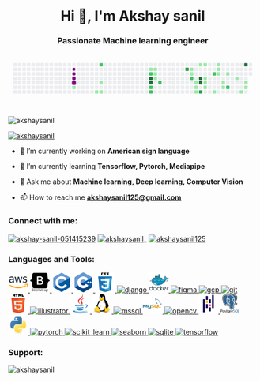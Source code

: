 <h1 align="center">Hi 👋, I'm Akshay sanil</h1>
<h3 align="center">Passionate Machine learning engineer</h3>

<svg viewBox="-16 -32 880 192" width="880" height="192" xmlns="http://www.w3.org/2000/svg"><desc>Generated with https://github.com/Platane/snk</desc><style>@keyframes c0{6.95%{fill:var(--c1)}6.97%,to{fill:var(--ce)}}@keyframes c1{9.15%{fill:var(--c1)}9.17%,to{fill:var(--ce)}}@keyframes c2{54.94%{fill:var(--c2)}54.96%,to{fill:var(--ce)}}@keyframes c3{10.25%{fill:var(--c1)}10.27%,to{fill:var(--ce)}}@keyframes c4{9.51%{fill:var(--c1)}9.53%,to{fill:var(--ce)}}@keyframes c5{15.37%{fill:var(--c1)}15.39%,to{fill:var(--ce)}}@keyframes c6{50.17%{fill:var(--c2)}50.19%,to{fill:var(--ce)}}@keyframes c7{71.05%{fill:var(--c4)}71.07%,to{fill:var(--ce)}}@keyframes c8{71.42%{fill:var(--c4)}71.44%,to{fill:var(--ce)}}@keyframes c9{47.61%{fill:var(--c2)}47.63%,to{fill:var(--ce)}}@keyframes ca{47.98%{fill:var(--c2)}48%,to{fill:var(--ce)}}@keyframes cb{15.74%{fill:var(--c1)}15.76%,to{fill:var(--ce)}}@keyframes cc{16.11%{fill:var(--c1)}16.13%,to{fill:var(--ce)}}@keyframes cd{16.47%{fill:var(--c1)}16.49%,to{fill:var(--ce)}}@keyframes ce{46.51%{fill:var(--c2)}46.53%,to{fill:var(--ce)}}@keyframes cf{62.26%{fill:var(--c3)}62.28%,to{fill:var(--ce)}}@keyframes cg{20.14%{fill:var(--c1)}20.16%,to{fill:var(--ce)}}@keyframes ch{19.77%{fill:var(--c1)}19.79%,to{fill:var(--ce)}}@keyframes ci{43.58%{fill:var(--c2)}43.6%,to{fill:var(--ce)}}@keyframes cj{34.06%{fill:var(--c1)}34.08%,to{fill:var(--ce)}}@keyframes ck{33.69%{fill:var(--c1)}33.71%,to{fill:var(--ce)}}@keyframes cl{35.52%{fill:var(--c1)}35.54%,to{fill:var(--ce)}}@keyframes cm{21.24%{fill:var(--c1)}21.26%,to{fill:var(--ce)}}@keyframes cn{67.02%{fill:var(--c4)}67.04%,to{fill:var(--ce)}}@keyframes co{66.66%{fill:var(--c4)}66.68%,to{fill:var(--ce)}}@keyframes cp{65.19%{fill:var(--c3)}65.21%,to{fill:var(--ce)}}@keyframes cq{21.6%{fill:var(--c1)}21.62%,to{fill:var(--ce)}}@keyframes cr{31.49%{fill:var(--c1)}31.51%,to{fill:var(--ce)}}@keyframes cs{31.13%{fill:var(--c1)}31.15%,to{fill:var(--ce)}}@keyframes ct{32.96%{fill:var(--c1)}32.98%,to{fill:var(--ce)}}@keyframes cu{41.38%{fill:var(--c2)}41.4%,to{fill:var(--ce)}}@keyframes cv{37.72%{fill:var(--c1)}37.74%,to{fill:var(--ce)}}@keyframes cw{22.7%{fill:var(--c1)}22.72%,to{fill:var(--ce)}}@keyframes cx{23.07%{fill:var(--c1)}23.09%,to{fill:var(--ce)}}@keyframes cy{23.43%{fill:var(--c1)}23.45%,to{fill:var(--ce)}}@keyframes cz{29.66%{fill:var(--c1)}29.68%,to{fill:var(--ce)}}@keyframes c10{29.29%{fill:var(--c1)}29.31%,to{fill:var(--ce)}}@keyframes c11{24.17%{fill:var(--c1)}24.19%,to{fill:var(--ce)}}@keyframes c12{39.18%{fill:var(--c2)}39.2%,to{fill:var(--ce)}}@keyframes c13{25.26%{fill:var(--c1)}25.28%,to{fill:var(--ce)}}@keyframes c14{27.46%{fill:var(--c1)}27.48%,to{fill:var(--ce)}}@keyframes c15{80.58%{fill:var(--c4)}80.6%,to{fill:var(--ce)}}@keyframes c16{26.36%{fill:var(--c1)}26.38%,to{fill:var(--ce)}}@keyframes c17{26.73%{fill:var(--c1)}26.75%,to{fill:var(--ce)}}@keyframes u0{6.95%{transform:scale(0,1)}6.97%,9.15%{transform:scale(.03,1)}9.17%,9.51%{transform:scale(.07,1)}10.25%,9.53%{transform:scale(.1,1)}10.27%,15.37%{transform:scale(.14,1)}15.39%,15.74%{transform:scale(.17,1)}15.76%,16.11%{transform:scale(.21,1)}16.13%,16.47%{transform:scale(.24,1)}16.49%,19.77%{transform:scale(.28,1)}19.79%,20.14%{transform:scale(.31,1)}20.16%,21.24%{transform:scale(.34,1)}21.26%,21.6%{transform:scale(.38,1)}21.62%,22.7%{transform:scale(.41,1)}22.72%,23.07%{transform:scale(.45,1)}23.09%,23.43%{transform:scale(.48,1)}23.45%,24.17%{transform:scale(.52,1)}24.19%,25.26%{transform:scale(.55,1)}25.28%,26.36%{transform:scale(.59,1)}26.38%,26.73%{transform:scale(.62,1)}26.75%,27.46%{transform:scale(.66,1)}27.48%,29.29%{transform:scale(.69,1)}29.31%,29.66%{transform:scale(.72,1)}29.68%,31.13%{transform:scale(.76,1)}31.15%,31.49%{transform:scale(.79,1)}31.51%,32.96%{transform:scale(.83,1)}32.98%,33.69%{transform:scale(.86,1)}33.71%,34.06%{transform:scale(.9,1)}34.08%,35.52%{transform:scale(.93,1)}35.54%,37.72%{transform:scale(.97,1)}37.74%,to{transform:scale(1,1)}}@keyframes u1{39.18%{transform:scale(0,1)}39.2%,41.38%{transform:scale(.13,1)}41.4%,43.58%{transform:scale(.25,1)}43.6%,46.51%{transform:scale(.38,1)}46.53%,47.61%{transform:scale(.5,1)}47.63%,47.98%{transform:scale(.63,1)}48%,50.17%{transform:scale(.75,1)}50.19%,54.94%{transform:scale(.88,1)}54.96%,to{transform:scale(1,1)}}@keyframes u2{62.26%{transform:scale(0,1)}62.28%,65.19%{transform:scale(.5,1)}65.21%,to{transform:scale(1,1)}}@keyframes u3{66.66%{transform:scale(0,1)}66.68%,67.02%{transform:scale(.2,1)}67.04%,71.05%{transform:scale(.4,1)}71.07%,71.42%{transform:scale(.6,1)}71.44%,80.58%{transform:scale(.8,1)}80.6%,to{transform:scale(1,1)}}@keyframes s0{0%,99.63%{transform:translate(0,-16px)}.37%{transform:translate(0,0)}5.13%{transform:translate(208px,0)}6.96%{transform:translate(208px,80px)}8.79%{transform:translate(288px,80px)}9.16%{transform:translate(288px,96px)}9.52%{transform:translate(304px,96px)}10.26%{transform:translate(304px,64px)}13.92%{transform:translate(464px,64px)}15.02%{transform:translate(464px,16px)}15.75%{transform:translate(496px,16px)}16.48%{transform:translate(496px,48px)}19.05%{transform:translate(608px,48px)}19.41%{transform:translate(608px,32px)}19.78%,43.22%{transform:translate(624px,32px)}20.15%{transform:translate(624px,16px)}20.88%{transform:translate(656px,16px)}21.25%{transform:translate(656px,0)}22.71%{transform:translate(720px,0)}23.44%{transform:translate(720px,32px)}24.91%{transform:translate(784px,32px)}25.27%{transform:translate(784px,48px)}26.01%{transform:translate(816px,48px)}26.74%{transform:translate(816px,80px)}27.11%{transform:translate(800px,80px)}27.47%{transform:translate(800px,96px)}28.94%{transform:translate(736px,96px)}29.67%{transform:translate(736px,64px)}31.14%,32.6%,66.3%{transform:translate(672px,64px)}31.5%{transform:translate(672px,48px)}31.87%{transform:translate(688px,48px)}32.23%{transform:translate(688px,64px)}32.97%{transform:translate(672px,80px)}33.7%,35.16%,64.47%{transform:translate(640px,80px)}34.07%{transform:translate(640px,64px)}34.43%{transform:translate(624px,64px)}34.8%{transform:translate(624px,80px)}35.9%{transform:translate(640px,112px)}37.36%{transform:translate(704px,112px)}37.73%{transform:translate(704px,96px)}38.83%{transform:translate(752px,96px)}40.29%{transform:translate(752px,32px)}43.59%{transform:translate(624px,48px)}46.15%{transform:translate(512px,48px)}46.52%{transform:translate(512px,64px)}46.89%{transform:translate(496px,64px)}47.25%{transform:translate(496px,80px)}47.62%{transform:translate(480px,80px)}47.99%{transform:translate(480px,96px)}48.35%{transform:translate(496px,96px)}49.82%{transform:translate(496px,32px)}50.18%{transform:translate(480px,32px)}50.92%{transform:translate(480px,0)}54.95%{transform:translate(304px,0)}55.31%{transform:translate(304px,16px)}63%{transform:translate(640px,16px)}64.84%{transform:translate(656px,80px)}65.2%{transform:translate(656px,96px)}65.57%{transform:translate(672px,96px)}66.67%{transform:translate(656px,64px)}67.03%{transform:translate(656px,48px)}71.06%{transform:translate(480px,48px)}71.43%{transform:translate(480px,64px)}79.12%{transform:translate(816px,64px)}80.59%{transform:translate(816px,0)}97.44%{transform:translate(80px,0)}97.8%{transform:translate(80px,-16px)}}@keyframes s1{0%,99.63%{transform:translate(16px,-16px)}.37%{transform:translate(0,-16px)}.73%{transform:translate(0,0)}5.49%{transform:translate(208px,0)}7.33%{transform:translate(208px,80px)}9.16%{transform:translate(288px,80px)}9.52%{transform:translate(288px,96px)}9.89%{transform:translate(304px,96px)}10.62%{transform:translate(304px,64px)}14.29%{transform:translate(464px,64px)}15.38%{transform:translate(464px,16px)}16.12%{transform:translate(496px,16px)}16.85%{transform:translate(496px,48px)}19.41%{transform:translate(608px,48px)}19.78%{transform:translate(608px,32px)}20.15%,43.59%{transform:translate(624px,32px)}20.51%{transform:translate(624px,16px)}21.25%{transform:translate(656px,16px)}21.61%{transform:translate(656px,0)}23.08%{transform:translate(720px,0)}23.81%{transform:translate(720px,32px)}25.27%{transform:translate(784px,32px)}25.64%{transform:translate(784px,48px)}26.37%{transform:translate(816px,48px)}27.11%{transform:translate(816px,80px)}27.47%{transform:translate(800px,80px)}27.84%{transform:translate(800px,96px)}29.3%{transform:translate(736px,96px)}30.04%{transform:translate(736px,64px)}31.5%,32.97%,66.67%{transform:translate(672px,64px)}31.87%{transform:translate(672px,48px)}32.23%{transform:translate(688px,48px)}32.6%{transform:translate(688px,64px)}33.33%{transform:translate(672px,80px)}34.07%,35.53%,64.84%{transform:translate(640px,80px)}34.43%{transform:translate(640px,64px)}34.8%{transform:translate(624px,64px)}35.16%{transform:translate(624px,80px)}36.26%{transform:translate(640px,112px)}37.73%{transform:translate(704px,112px)}38.1%{transform:translate(704px,96px)}39.19%{transform:translate(752px,96px)}40.66%{transform:translate(752px,32px)}43.96%{transform:translate(624px,48px)}46.52%{transform:translate(512px,48px)}46.89%{transform:translate(512px,64px)}47.25%{transform:translate(496px,64px)}47.62%{transform:translate(496px,80px)}47.99%{transform:translate(480px,80px)}48.35%{transform:translate(480px,96px)}48.72%{transform:translate(496px,96px)}50.18%{transform:translate(496px,32px)}50.55%{transform:translate(480px,32px)}51.28%{transform:translate(480px,0)}55.31%{transform:translate(304px,0)}55.68%{transform:translate(304px,16px)}63.37%{transform:translate(640px,16px)}65.2%{transform:translate(656px,80px)}65.57%{transform:translate(656px,96px)}65.93%{transform:translate(672px,96px)}67.03%{transform:translate(656px,64px)}67.4%{transform:translate(656px,48px)}71.43%{transform:translate(480px,48px)}71.79%{transform:translate(480px,64px)}79.49%{transform:translate(816px,64px)}80.95%{transform:translate(816px,0)}97.8%{transform:translate(80px,0)}98.17%{transform:translate(80px,-16px)}}@keyframes s2{0%,99.63%{transform:translate(32px,-16px)}.73%{transform:translate(0,-16px)}1.1%{transform:translate(0,0)}5.86%{transform:translate(208px,0)}7.69%{transform:translate(208px,80px)}9.52%{transform:translate(288px,80px)}9.89%{transform:translate(288px,96px)}10.26%{transform:translate(304px,96px)}10.99%{transform:translate(304px,64px)}14.65%{transform:translate(464px,64px)}15.75%{transform:translate(464px,16px)}16.48%{transform:translate(496px,16px)}17.22%{transform:translate(496px,48px)}19.78%{transform:translate(608px,48px)}20.15%{transform:translate(608px,32px)}20.51%,43.96%{transform:translate(624px,32px)}20.88%{transform:translate(624px,16px)}21.61%{transform:translate(656px,16px)}21.98%{transform:translate(656px,0)}23.44%{transform:translate(720px,0)}24.18%{transform:translate(720px,32px)}25.64%{transform:translate(784px,32px)}26.01%{transform:translate(784px,48px)}26.74%{transform:translate(816px,48px)}27.47%{transform:translate(816px,80px)}27.84%{transform:translate(800px,80px)}28.21%{transform:translate(800px,96px)}29.67%{transform:translate(736px,96px)}30.4%{transform:translate(736px,64px)}31.87%,33.33%,67.03%{transform:translate(672px,64px)}32.23%{transform:translate(672px,48px)}32.6%{transform:translate(688px,48px)}32.97%{transform:translate(688px,64px)}33.7%{transform:translate(672px,80px)}34.43%,35.9%,65.2%{transform:translate(640px,80px)}34.8%{transform:translate(640px,64px)}35.16%{transform:translate(624px,64px)}35.53%{transform:translate(624px,80px)}36.63%{transform:translate(640px,112px)}38.1%{transform:translate(704px,112px)}38.46%{transform:translate(704px,96px)}39.56%{transform:translate(752px,96px)}41.03%{transform:translate(752px,32px)}44.32%{transform:translate(624px,48px)}46.89%{transform:translate(512px,48px)}47.25%{transform:translate(512px,64px)}47.62%{transform:translate(496px,64px)}47.99%{transform:translate(496px,80px)}48.35%{transform:translate(480px,80px)}48.72%{transform:translate(480px,96px)}49.08%{transform:translate(496px,96px)}50.55%{transform:translate(496px,32px)}50.92%{transform:translate(480px,32px)}51.65%{transform:translate(480px,0)}55.68%{transform:translate(304px,0)}56.04%{transform:translate(304px,16px)}63.74%{transform:translate(640px,16px)}65.57%{transform:translate(656px,80px)}65.93%{transform:translate(656px,96px)}66.3%{transform:translate(672px,96px)}67.4%{transform:translate(656px,64px)}67.77%{transform:translate(656px,48px)}71.79%{transform:translate(480px,48px)}72.16%{transform:translate(480px,64px)}79.85%{transform:translate(816px,64px)}81.32%{transform:translate(816px,0)}98.17%{transform:translate(80px,0)}98.53%{transform:translate(80px,-16px)}}@keyframes s3{0%,99.63%{transform:translate(48px,-16px)}1.1%{transform:translate(0,-16px)}1.47%{transform:translate(0,0)}6.23%{transform:translate(208px,0)}8.06%{transform:translate(208px,80px)}9.89%{transform:translate(288px,80px)}10.26%{transform:translate(288px,96px)}10.62%{transform:translate(304px,96px)}11.36%{transform:translate(304px,64px)}15.02%{transform:translate(464px,64px)}16.12%{transform:translate(464px,16px)}16.85%{transform:translate(496px,16px)}17.58%{transform:translate(496px,48px)}20.15%{transform:translate(608px,48px)}20.51%{transform:translate(608px,32px)}20.88%,44.32%{transform:translate(624px,32px)}21.25%{transform:translate(624px,16px)}21.98%{transform:translate(656px,16px)}22.34%{transform:translate(656px,0)}23.81%{transform:translate(720px,0)}24.54%{transform:translate(720px,32px)}26.01%{transform:translate(784px,32px)}26.37%{transform:translate(784px,48px)}27.11%{transform:translate(816px,48px)}27.84%{transform:translate(816px,80px)}28.21%{transform:translate(800px,80px)}28.57%{transform:translate(800px,96px)}30.04%{transform:translate(736px,96px)}30.77%{transform:translate(736px,64px)}32.23%,33.7%,67.4%{transform:translate(672px,64px)}32.6%{transform:translate(672px,48px)}32.97%{transform:translate(688px,48px)}33.33%{transform:translate(688px,64px)}34.07%{transform:translate(672px,80px)}34.8%,36.26%,65.57%{transform:translate(640px,80px)}35.16%{transform:translate(640px,64px)}35.53%{transform:translate(624px,64px)}35.9%{transform:translate(624px,80px)}37%{transform:translate(640px,112px)}38.46%{transform:translate(704px,112px)}38.83%{transform:translate(704px,96px)}39.93%{transform:translate(752px,96px)}41.39%{transform:translate(752px,32px)}44.69%{transform:translate(624px,48px)}47.25%{transform:translate(512px,48px)}47.62%{transform:translate(512px,64px)}47.99%{transform:translate(496px,64px)}48.35%{transform:translate(496px,80px)}48.72%{transform:translate(480px,80px)}49.08%{transform:translate(480px,96px)}49.45%{transform:translate(496px,96px)}50.92%{transform:translate(496px,32px)}51.28%{transform:translate(480px,32px)}52.01%{transform:translate(480px,0)}56.04%{transform:translate(304px,0)}56.41%{transform:translate(304px,16px)}64.1%{transform:translate(640px,16px)}65.93%{transform:translate(656px,80px)}66.3%{transform:translate(656px,96px)}66.67%{transform:translate(672px,96px)}67.77%{transform:translate(656px,64px)}68.13%{transform:translate(656px,48px)}72.16%{transform:translate(480px,48px)}72.53%{transform:translate(480px,64px)}80.22%{transform:translate(816px,64px)}81.68%{transform:translate(816px,0)}98.53%{transform:translate(80px,0)}98.9%{transform:translate(80px,-16px)}}:root{--cb:#1b1f230a;--cs:purple;--ce:#ebedf0;--c0:#ebedf0;--c1:#9be9a8;--c2:#40c463;--c3:#30a14e;--c4:#216e39}@media (prefers-color-scheme:dark){:root{--cb:#1b1f230a;--cs:purple;--ce:#161b22;--c1:#01311f;--c2:#034525;--c3:#0f6d31;--c4:#00c647}}.c{shape-rendering:geometricPrecision;fill:var(--ce);stroke-width:1px;stroke:var(--cb);animation:none 27300ms linear infinite}.c.c0,.c.c1{fill:var(--c1);animation-name:c0}.c.c1{animation-name:c1}.c.c2{fill:var(--c2);animation-name:c2}.c.c3,.c.c4,.c.c5{fill:var(--c1);animation-name:c3}.c.c4,.c.c5{animation-name:c4}.c.c5{animation-name:c5}.c.c6{fill:var(--c2);animation-name:c6}.c.c7,.c.c8{fill:var(--c4);animation-name:c7}.c.c8{animation-name:c8}.c.c9,.c.ca{fill:var(--c2);animation-name:c9}.c.ca{animation-name:ca}.c.cb,.c.cc,.c.cd{fill:var(--c1);animation-name:cb}.c.cc,.c.cd{animation-name:cc}.c.cd{animation-name:cd}.c.ce{fill:var(--c2);animation-name:ce}.c.cf{fill:var(--c3);animation-name:cf}.c.cg,.c.ch{fill:var(--c1);animation-name:cg}.c.ch{animation-name:ch}.c.ci{fill:var(--c2);animation-name:ci}.c.cj{fill:var(--c1);animation-name:cj}.c.ck,.c.cl,.c.cm{fill:var(--c1);animation-name:ck}.c.cl,.c.cm{animation-name:cl}.c.cm{animation-name:cm}.c.cn,.c.co{fill:var(--c4);animation-name:cn}.c.co{animation-name:co}.c.cp{fill:var(--c3);animation-name:cp}.c.cq{fill:var(--c1);animation-name:cq}.c.cr,.c.cs,.c.ct{fill:var(--c1);animation-name:cr}.c.cs,.c.ct{animation-name:cs}.c.ct{animation-name:ct}.c.cu{fill:var(--c2);animation-name:cu}.c.cv{fill:var(--c1);animation-name:cv}.c.cw,.c.cx,.c.cy{fill:var(--c1);animation-name:cw}.c.cx,.c.cy{animation-name:cx}.c.cy{animation-name:cy}.c.c10,.c.c11,.c.cz{fill:var(--c1);animation-name:cz}.c.c10,.c.c11{animation-name:c10}.c.c11{animation-name:c11}.c.c12{fill:var(--c2);animation-name:c12}.c.c13,.c.c14{fill:var(--c1);animation-name:c13}.c.c14{animation-name:c14}.c.c15{fill:var(--c4);animation-name:c15}.c.c16,.c.c17{fill:var(--c1);animation-name:c16}.c.c17{animation-name:c17}.s,.u{animation:none linear 27300ms infinite}.u,.u.u0{transform-origin:0 0}.u{transform:scale(0,1)}.u.u0{fill:var(--c1);animation-name:u0}.u.u1{fill:var(--c2);animation-name:u1;transform-origin:558.9px 0}.u.u2{fill:var(--c3);animation-name:u2;transform-origin:713.1px 0}.u.u3{fill:var(--c4);animation-name:u3;transform-origin:751.6px 0}.s{shape-rendering:geometricPrecision;fill:var(--cs)}.s.s0{transform:translate(0,-16px);animation-name:s0}.s.s1{transform:translate(16px,-16px);animation-name:s1}.s.s2{transform:translate(32px,-16px);animation-name:s2}.s.s3{transform:translate(48px,-16px);animation-name:s3}</style><rect class="c" x="2" y="2" rx="2" ry="2" width="12" height="12"/><rect class="c" x="2" y="18" rx="2" ry="2" width="12" height="12"/><rect class="c" x="2" y="34" rx="2" ry="2" width="12" height="12"/><rect class="c" x="2" y="50" rx="2" ry="2" width="12" height="12"/><rect class="c" x="2" y="66" rx="2" ry="2" width="12" height="12"/><rect class="c" x="2" y="82" rx="2" ry="2" width="12" height="12"/><rect class="c" x="2" y="98" rx="2" ry="2" width="12" height="12"/><rect class="c" x="18" y="2" rx="2" ry="2" width="12" height="12"/><rect class="c" x="18" y="18" rx="2" ry="2" width="12" height="12"/><rect class="c" x="18" y="34" rx="2" ry="2" width="12" height="12"/><rect class="c" x="18" y="50" rx="2" ry="2" width="12" height="12"/><rect class="c" x="18" y="66" rx="2" ry="2" width="12" height="12"/><rect class="c" x="18" y="82" rx="2" ry="2" width="12" height="12"/><rect class="c" x="18" y="98" rx="2" ry="2" width="12" height="12"/><rect class="c" x="34" y="2" rx="2" ry="2" width="12" height="12"/><rect class="c" x="34" y="18" rx="2" ry="2" width="12" height="12"/><rect class="c" x="34" y="34" rx="2" ry="2" width="12" height="12"/><rect class="c" x="34" y="50" rx="2" ry="2" width="12" height="12"/><rect class="c" x="34" y="66" rx="2" ry="2" width="12" height="12"/><rect class="c" x="34" y="82" rx="2" ry="2" width="12" height="12"/><rect class="c" x="34" y="98" rx="2" ry="2" width="12" height="12"/><rect class="c" x="50" y="2" rx="2" ry="2" width="12" height="12"/><rect class="c" x="50" y="18" rx="2" ry="2" width="12" height="12"/><rect class="c" x="50" y="34" rx="2" ry="2" width="12" height="12"/><rect class="c" x="50" y="50" rx="2" ry="2" width="12" height="12"/><rect class="c" x="50" y="66" rx="2" ry="2" width="12" height="12"/><rect class="c" x="50" y="82" rx="2" ry="2" width="12" height="12"/><rect class="c" x="50" y="98" rx="2" ry="2" width="12" height="12"/><rect class="c" x="66" y="2" rx="2" ry="2" width="12" height="12"/><rect class="c" x="66" y="18" rx="2" ry="2" width="12" height="12"/><rect class="c" x="66" y="34" rx="2" ry="2" width="12" height="12"/><rect class="c" x="66" y="50" rx="2" ry="2" width="12" height="12"/><rect class="c" x="66" y="66" rx="2" ry="2" width="12" height="12"/><rect class="c" x="66" y="82" rx="2" ry="2" width="12" height="12"/><rect class="c" x="66" y="98" rx="2" ry="2" width="12" height="12"/><rect class="c" x="82" y="2" rx="2" ry="2" width="12" height="12"/><rect class="c" x="82" y="18" rx="2" ry="2" width="12" height="12"/><rect class="c" x="82" y="34" rx="2" ry="2" width="12" height="12"/><rect class="c" x="82" y="50" rx="2" ry="2" width="12" height="12"/><rect class="c" x="82" y="66" rx="2" ry="2" width="12" height="12"/><rect class="c" x="82" y="82" rx="2" ry="2" width="12" height="12"/><rect class="c" x="82" y="98" rx="2" ry="2" width="12" height="12"/><rect class="c" x="98" y="2" rx="2" ry="2" width="12" height="12"/><rect class="c" x="98" y="18" rx="2" ry="2" width="12" height="12"/><rect class="c" x="98" y="34" rx="2" ry="2" width="12" height="12"/><rect class="c" x="98" y="50" rx="2" ry="2" width="12" height="12"/><rect class="c" x="98" y="66" rx="2" ry="2" width="12" height="12"/><rect class="c" x="98" y="82" rx="2" ry="2" width="12" height="12"/><rect class="c" x="98" y="98" rx="2" ry="2" width="12" height="12"/><rect class="c" x="114" y="2" rx="2" ry="2" width="12" height="12"/><rect class="c" x="114" y="18" rx="2" ry="2" width="12" height="12"/><rect class="c" x="114" y="34" rx="2" ry="2" width="12" height="12"/><rect class="c" x="114" y="50" rx="2" ry="2" width="12" height="12"/><rect class="c" x="114" y="66" rx="2" ry="2" width="12" height="12"/><rect class="c" x="114" y="82" rx="2" ry="2" width="12" height="12"/><rect class="c" x="114" y="98" rx="2" ry="2" width="12" height="12"/><rect class="c" x="130" y="2" rx="2" ry="2" width="12" height="12"/><rect class="c" x="130" y="18" rx="2" ry="2" width="12" height="12"/><rect class="c" x="130" y="34" rx="2" ry="2" width="12" height="12"/><rect class="c" x="130" y="50" rx="2" ry="2" width="12" height="12"/><rect class="c" x="130" y="66" rx="2" ry="2" width="12" height="12"/><rect class="c" x="130" y="82" rx="2" ry="2" width="12" height="12"/><rect class="c" x="130" y="98" rx="2" ry="2" width="12" height="12"/><rect class="c" x="146" y="2" rx="2" ry="2" width="12" height="12"/><rect class="c" x="146" y="18" rx="2" ry="2" width="12" height="12"/><rect class="c" x="146" y="34" rx="2" ry="2" width="12" height="12"/><rect class="c" x="146" y="50" rx="2" ry="2" width="12" height="12"/><rect class="c" x="146" y="66" rx="2" ry="2" width="12" height="12"/><rect class="c" x="146" y="82" rx="2" ry="2" width="12" height="12"/><rect class="c" x="146" y="98" rx="2" ry="2" width="12" height="12"/><rect class="c" x="162" y="2" rx="2" ry="2" width="12" height="12"/><rect class="c" x="162" y="18" rx="2" ry="2" width="12" height="12"/><rect class="c" x="162" y="34" rx="2" ry="2" width="12" height="12"/><rect class="c" x="162" y="50" rx="2" ry="2" width="12" height="12"/><rect class="c" x="162" y="66" rx="2" ry="2" width="12" height="12"/><rect class="c" x="162" y="82" rx="2" ry="2" width="12" height="12"/><rect class="c" x="162" y="98" rx="2" ry="2" width="12" height="12"/><rect class="c" x="178" y="2" rx="2" ry="2" width="12" height="12"/><rect class="c" x="178" y="18" rx="2" ry="2" width="12" height="12"/><rect class="c" x="178" y="34" rx="2" ry="2" width="12" height="12"/><rect class="c" x="178" y="50" rx="2" ry="2" width="12" height="12"/><rect class="c" x="178" y="66" rx="2" ry="2" width="12" height="12"/><rect class="c" x="178" y="82" rx="2" ry="2" width="12" height="12"/><rect class="c" x="178" y="98" rx="2" ry="2" width="12" height="12"/><rect class="c" x="194" y="2" rx="2" ry="2" width="12" height="12"/><rect class="c" x="194" y="18" rx="2" ry="2" width="12" height="12"/><rect class="c" x="194" y="34" rx="2" ry="2" width="12" height="12"/><rect class="c" x="194" y="50" rx="2" ry="2" width="12" height="12"/><rect class="c" x="194" y="66" rx="2" ry="2" width="12" height="12"/><rect class="c" x="194" y="82" rx="2" ry="2" width="12" height="12"/><rect class="c" x="194" y="98" rx="2" ry="2" width="12" height="12"/><rect class="c" x="210" y="2" rx="2" ry="2" width="12" height="12"/><rect class="c" x="210" y="18" rx="2" ry="2" width="12" height="12"/><rect class="c" x="210" y="34" rx="2" ry="2" width="12" height="12"/><rect class="c" x="210" y="50" rx="2" ry="2" width="12" height="12"/><rect class="c" x="210" y="66" rx="2" ry="2" width="12" height="12"/><rect class="c c0" x="210" y="82" rx="2" ry="2" width="12" height="12"/><rect class="c" x="210" y="98" rx="2" ry="2" width="12" height="12"/><rect class="c" x="226" y="2" rx="2" ry="2" width="12" height="12"/><rect class="c" x="226" y="18" rx="2" ry="2" width="12" height="12"/><rect class="c" x="226" y="34" rx="2" ry="2" width="12" height="12"/><rect class="c" x="226" y="50" rx="2" ry="2" width="12" height="12"/><rect class="c" x="226" y="66" rx="2" ry="2" width="12" height="12"/><rect class="c" x="226" y="82" rx="2" ry="2" width="12" height="12"/><rect class="c" x="226" y="98" rx="2" ry="2" width="12" height="12"/><rect class="c" x="242" y="2" rx="2" ry="2" width="12" height="12"/><rect class="c" x="242" y="18" rx="2" ry="2" width="12" height="12"/><rect class="c" x="242" y="34" rx="2" ry="2" width="12" height="12"/><rect class="c" x="242" y="50" rx="2" ry="2" width="12" height="12"/><rect class="c" x="242" y="66" rx="2" ry="2" width="12" height="12"/><rect class="c" x="242" y="82" rx="2" ry="2" width="12" height="12"/><rect class="c" x="242" y="98" rx="2" ry="2" width="12" height="12"/><rect class="c" x="258" y="2" rx="2" ry="2" width="12" height="12"/><rect class="c" x="258" y="18" rx="2" ry="2" width="12" height="12"/><rect class="c" x="258" y="34" rx="2" ry="2" width="12" height="12"/><rect class="c" x="258" y="50" rx="2" ry="2" width="12" height="12"/><rect class="c" x="258" y="66" rx="2" ry="2" width="12" height="12"/><rect class="c" x="258" y="82" rx="2" ry="2" width="12" height="12"/><rect class="c" x="258" y="98" rx="2" ry="2" width="12" height="12"/><rect class="c" x="274" y="2" rx="2" ry="2" width="12" height="12"/><rect class="c" x="274" y="18" rx="2" ry="2" width="12" height="12"/><rect class="c" x="274" y="34" rx="2" ry="2" width="12" height="12"/><rect class="c" x="274" y="50" rx="2" ry="2" width="12" height="12"/><rect class="c" x="274" y="66" rx="2" ry="2" width="12" height="12"/><rect class="c" x="274" y="82" rx="2" ry="2" width="12" height="12"/><rect class="c" x="274" y="98" rx="2" ry="2" width="12" height="12"/><rect class="c" x="290" y="2" rx="2" ry="2" width="12" height="12"/><rect class="c" x="290" y="18" rx="2" ry="2" width="12" height="12"/><rect class="c" x="290" y="34" rx="2" ry="2" width="12" height="12"/><rect class="c" x="290" y="50" rx="2" ry="2" width="12" height="12"/><rect class="c" x="290" y="66" rx="2" ry="2" width="12" height="12"/><rect class="c" x="290" y="82" rx="2" ry="2" width="12" height="12"/><rect class="c c1" x="290" y="98" rx="2" ry="2" width="12" height="12"/><rect class="c c2" x="306" y="2" rx="2" ry="2" width="12" height="12"/><rect class="c" x="306" y="18" rx="2" ry="2" width="12" height="12"/><rect class="c" x="306" y="34" rx="2" ry="2" width="12" height="12"/><rect class="c" x="306" y="50" rx="2" ry="2" width="12" height="12"/><rect class="c c3" x="306" y="66" rx="2" ry="2" width="12" height="12"/><rect class="c" x="306" y="82" rx="2" ry="2" width="12" height="12"/><rect class="c c4" x="306" y="98" rx="2" ry="2" width="12" height="12"/><rect class="c" x="322" y="2" rx="2" ry="2" width="12" height="12"/><rect class="c" x="322" y="18" rx="2" ry="2" width="12" height="12"/><rect class="c" x="322" y="34" rx="2" ry="2" width="12" height="12"/><rect class="c" x="322" y="50" rx="2" ry="2" width="12" height="12"/><rect class="c" x="322" y="66" rx="2" ry="2" width="12" height="12"/><rect class="c" x="322" y="82" rx="2" ry="2" width="12" height="12"/><rect class="c" x="322" y="98" rx="2" ry="2" width="12" height="12"/><rect class="c" x="338" y="2" rx="2" ry="2" width="12" height="12"/><rect class="c" x="338" y="18" rx="2" ry="2" width="12" height="12"/><rect class="c" x="338" y="34" rx="2" ry="2" width="12" height="12"/><rect class="c" x="338" y="50" rx="2" ry="2" width="12" height="12"/><rect class="c" x="338" y="66" rx="2" ry="2" width="12" height="12"/><rect class="c" x="338" y="82" rx="2" ry="2" width="12" height="12"/><rect class="c" x="338" y="98" rx="2" ry="2" width="12" height="12"/><rect class="c" x="354" y="2" rx="2" ry="2" width="12" height="12"/><rect class="c" x="354" y="18" rx="2" ry="2" width="12" height="12"/><rect class="c" x="354" y="34" rx="2" ry="2" width="12" height="12"/><rect class="c" x="354" y="50" rx="2" ry="2" width="12" height="12"/><rect class="c" x="354" y="66" rx="2" ry="2" width="12" height="12"/><rect class="c" x="354" y="82" rx="2" ry="2" width="12" height="12"/><rect class="c" x="354" y="98" rx="2" ry="2" width="12" height="12"/><rect class="c" x="370" y="2" rx="2" ry="2" width="12" height="12"/><rect class="c" x="370" y="18" rx="2" ry="2" width="12" height="12"/><rect class="c" x="370" y="34" rx="2" ry="2" width="12" height="12"/><rect class="c" x="370" y="50" rx="2" ry="2" width="12" height="12"/><rect class="c" x="370" y="66" rx="2" ry="2" width="12" height="12"/><rect class="c" x="370" y="82" rx="2" ry="2" width="12" height="12"/><rect class="c" x="370" y="98" rx="2" ry="2" width="12" height="12"/><rect class="c" x="386" y="2" rx="2" ry="2" width="12" height="12"/><rect class="c" x="386" y="18" rx="2" ry="2" width="12" height="12"/><rect class="c" x="386" y="34" rx="2" ry="2" width="12" height="12"/><rect class="c" x="386" y="50" rx="2" ry="2" width="12" height="12"/><rect class="c" x="386" y="66" rx="2" ry="2" width="12" height="12"/><rect class="c" x="386" y="82" rx="2" ry="2" width="12" height="12"/><rect class="c" x="386" y="98" rx="2" ry="2" width="12" height="12"/><rect class="c" x="402" y="2" rx="2" ry="2" width="12" height="12"/><rect class="c" x="402" y="18" rx="2" ry="2" width="12" height="12"/><rect class="c" x="402" y="34" rx="2" ry="2" width="12" height="12"/><rect class="c" x="402" y="50" rx="2" ry="2" width="12" height="12"/><rect class="c" x="402" y="66" rx="2" ry="2" width="12" height="12"/><rect class="c" x="402" y="82" rx="2" ry="2" width="12" height="12"/><rect class="c" x="402" y="98" rx="2" ry="2" width="12" height="12"/><rect class="c" x="418" y="2" rx="2" ry="2" width="12" height="12"/><rect class="c" x="418" y="18" rx="2" ry="2" width="12" height="12"/><rect class="c" x="418" y="34" rx="2" ry="2" width="12" height="12"/><rect class="c" x="418" y="50" rx="2" ry="2" width="12" height="12"/><rect class="c" x="418" y="66" rx="2" ry="2" width="12" height="12"/><rect class="c" x="418" y="82" rx="2" ry="2" width="12" height="12"/><rect class="c" x="418" y="98" rx="2" ry="2" width="12" height="12"/><rect class="c" x="434" y="2" rx="2" ry="2" width="12" height="12"/><rect class="c" x="434" y="18" rx="2" ry="2" width="12" height="12"/><rect class="c" x="434" y="34" rx="2" ry="2" width="12" height="12"/><rect class="c" x="434" y="50" rx="2" ry="2" width="12" height="12"/><rect class="c" x="434" y="66" rx="2" ry="2" width="12" height="12"/><rect class="c" x="434" y="82" rx="2" ry="2" width="12" height="12"/><rect class="c" x="434" y="98" rx="2" ry="2" width="12" height="12"/><rect class="c" x="450" y="2" rx="2" ry="2" width="12" height="12"/><rect class="c" x="450" y="18" rx="2" ry="2" width="12" height="12"/><rect class="c" x="450" y="34" rx="2" ry="2" width="12" height="12"/><rect class="c" x="450" y="50" rx="2" ry="2" width="12" height="12"/><rect class="c" x="450" y="66" rx="2" ry="2" width="12" height="12"/><rect class="c" x="450" y="82" rx="2" ry="2" width="12" height="12"/><rect class="c" x="450" y="98" rx="2" ry="2" width="12" height="12"/><rect class="c" x="466" y="2" rx="2" ry="2" width="12" height="12"/><rect class="c" x="466" y="18" rx="2" ry="2" width="12" height="12"/><rect class="c" x="466" y="34" rx="2" ry="2" width="12" height="12"/><rect class="c" x="466" y="50" rx="2" ry="2" width="12" height="12"/><rect class="c" x="466" y="66" rx="2" ry="2" width="12" height="12"/><rect class="c" x="466" y="82" rx="2" ry="2" width="12" height="12"/><rect class="c" x="466" y="98" rx="2" ry="2" width="12" height="12"/><rect class="c" x="482" y="2" rx="2" ry="2" width="12" height="12"/><rect class="c c5" x="482" y="18" rx="2" ry="2" width="12" height="12"/><rect class="c c6" x="482" y="34" rx="2" ry="2" width="12" height="12"/><rect class="c c7" x="482" y="50" rx="2" ry="2" width="12" height="12"/><rect class="c c8" x="482" y="66" rx="2" ry="2" width="12" height="12"/><rect class="c c9" x="482" y="82" rx="2" ry="2" width="12" height="12"/><rect class="c ca" x="482" y="98" rx="2" ry="2" width="12" height="12"/><rect class="c" x="498" y="2" rx="2" ry="2" width="12" height="12"/><rect class="c cb" x="498" y="18" rx="2" ry="2" width="12" height="12"/><rect class="c cc" x="498" y="34" rx="2" ry="2" width="12" height="12"/><rect class="c cd" x="498" y="50" rx="2" ry="2" width="12" height="12"/><rect class="c" x="498" y="66" rx="2" ry="2" width="12" height="12"/><rect class="c" x="498" y="82" rx="2" ry="2" width="12" height="12"/><rect class="c" x="498" y="98" rx="2" ry="2" width="12" height="12"/><rect class="c" x="514" y="2" rx="2" ry="2" width="12" height="12"/><rect class="c" x="514" y="18" rx="2" ry="2" width="12" height="12"/><rect class="c" x="514" y="34" rx="2" ry="2" width="12" height="12"/><rect class="c" x="514" y="50" rx="2" ry="2" width="12" height="12"/><rect class="c ce" x="514" y="66" rx="2" ry="2" width="12" height="12"/><rect class="c" x="514" y="82" rx="2" ry="2" width="12" height="12"/><rect class="c" x="514" y="98" rx="2" ry="2" width="12" height="12"/><rect class="c" x="530" y="2" rx="2" ry="2" width="12" height="12"/><rect class="c" x="530" y="18" rx="2" ry="2" width="12" height="12"/><rect class="c" x="530" y="34" rx="2" ry="2" width="12" height="12"/><rect class="c" x="530" y="50" rx="2" ry="2" width="12" height="12"/><rect class="c" x="530" y="66" rx="2" ry="2" width="12" height="12"/><rect class="c" x="530" y="82" rx="2" ry="2" width="12" height="12"/><rect class="c" x="530" y="98" rx="2" ry="2" width="12" height="12"/><rect class="c" x="546" y="2" rx="2" ry="2" width="12" height="12"/><rect class="c" x="546" y="18" rx="2" ry="2" width="12" height="12"/><rect class="c" x="546" y="34" rx="2" ry="2" width="12" height="12"/><rect class="c" x="546" y="50" rx="2" ry="2" width="12" height="12"/><rect class="c" x="546" y="66" rx="2" ry="2" width="12" height="12"/><rect class="c" x="546" y="82" rx="2" ry="2" width="12" height="12"/><rect class="c" x="546" y="98" rx="2" ry="2" width="12" height="12"/><rect class="c" x="562" y="2" rx="2" ry="2" width="12" height="12"/><rect class="c" x="562" y="18" rx="2" ry="2" width="12" height="12"/><rect class="c" x="562" y="34" rx="2" ry="2" width="12" height="12"/><rect class="c" x="562" y="50" rx="2" ry="2" width="12" height="12"/><rect class="c" x="562" y="66" rx="2" ry="2" width="12" height="12"/><rect class="c" x="562" y="82" rx="2" ry="2" width="12" height="12"/><rect class="c" x="562" y="98" rx="2" ry="2" width="12" height="12"/><rect class="c" x="578" y="2" rx="2" ry="2" width="12" height="12"/><rect class="c" x="578" y="18" rx="2" ry="2" width="12" height="12"/><rect class="c" x="578" y="34" rx="2" ry="2" width="12" height="12"/><rect class="c" x="578" y="50" rx="2" ry="2" width="12" height="12"/><rect class="c" x="578" y="66" rx="2" ry="2" width="12" height="12"/><rect class="c" x="578" y="82" rx="2" ry="2" width="12" height="12"/><rect class="c" x="578" y="98" rx="2" ry="2" width="12" height="12"/><rect class="c" x="594" y="2" rx="2" ry="2" width="12" height="12"/><rect class="c" x="594" y="18" rx="2" ry="2" width="12" height="12"/><rect class="c" x="594" y="34" rx="2" ry="2" width="12" height="12"/><rect class="c" x="594" y="50" rx="2" ry="2" width="12" height="12"/><rect class="c" x="594" y="66" rx="2" ry="2" width="12" height="12"/><rect class="c" x="594" y="82" rx="2" ry="2" width="12" height="12"/><rect class="c" x="594" y="98" rx="2" ry="2" width="12" height="12"/><rect class="c" x="610" y="2" rx="2" ry="2" width="12" height="12"/><rect class="c cf" x="610" y="18" rx="2" ry="2" width="12" height="12"/><rect class="c" x="610" y="34" rx="2" ry="2" width="12" height="12"/><rect class="c" x="610" y="50" rx="2" ry="2" width="12" height="12"/><rect class="c" x="610" y="66" rx="2" ry="2" width="12" height="12"/><rect class="c" x="610" y="82" rx="2" ry="2" width="12" height="12"/><rect class="c" x="610" y="98" rx="2" ry="2" width="12" height="12"/><rect class="c" x="626" y="2" rx="2" ry="2" width="12" height="12"/><rect class="c cg" x="626" y="18" rx="2" ry="2" width="12" height="12"/><rect class="c ch" x="626" y="34" rx="2" ry="2" width="12" height="12"/><rect class="c ci" x="626" y="50" rx="2" ry="2" width="12" height="12"/><rect class="c" x="626" y="66" rx="2" ry="2" width="12" height="12"/><rect class="c" x="626" y="82" rx="2" ry="2" width="12" height="12"/><rect class="c" x="626" y="98" rx="2" ry="2" width="12" height="12"/><rect class="c" x="642" y="2" rx="2" ry="2" width="12" height="12"/><rect class="c" x="642" y="18" rx="2" ry="2" width="12" height="12"/><rect class="c" x="642" y="34" rx="2" ry="2" width="12" height="12"/><rect class="c" x="642" y="50" rx="2" ry="2" width="12" height="12"/><rect class="c cj" x="642" y="66" rx="2" ry="2" width="12" height="12"/><rect class="c ck" x="642" y="82" rx="2" ry="2" width="12" height="12"/><rect class="c cl" x="642" y="98" rx="2" ry="2" width="12" height="12"/><rect class="c cm" x="658" y="2" rx="2" ry="2" width="12" height="12"/><rect class="c" x="658" y="18" rx="2" ry="2" width="12" height="12"/><rect class="c" x="658" y="34" rx="2" ry="2" width="12" height="12"/><rect class="c cn" x="658" y="50" rx="2" ry="2" width="12" height="12"/><rect class="c co" x="658" y="66" rx="2" ry="2" width="12" height="12"/><rect class="c" x="658" y="82" rx="2" ry="2" width="12" height="12"/><rect class="c cp" x="658" y="98" rx="2" ry="2" width="12" height="12"/><rect class="c cq" x="674" y="2" rx="2" ry="2" width="12" height="12"/><rect class="c" x="674" y="18" rx="2" ry="2" width="12" height="12"/><rect class="c" x="674" y="34" rx="2" ry="2" width="12" height="12"/><rect class="c cr" x="674" y="50" rx="2" ry="2" width="12" height="12"/><rect class="c cs" x="674" y="66" rx="2" ry="2" width="12" height="12"/><rect class="c ct" x="674" y="82" rx="2" ry="2" width="12" height="12"/><rect class="c" x="674" y="98" rx="2" ry="2" width="12" height="12"/><rect class="c" x="690" y="2" rx="2" ry="2" width="12" height="12"/><rect class="c" x="690" y="18" rx="2" ry="2" width="12" height="12"/><rect class="c" x="690" y="34" rx="2" ry="2" width="12" height="12"/><rect class="c" x="690" y="50" rx="2" ry="2" width="12" height="12"/><rect class="c" x="690" y="66" rx="2" ry="2" width="12" height="12"/><rect class="c" x="690" y="82" rx="2" ry="2" width="12" height="12"/><rect class="c" x="690" y="98" rx="2" ry="2" width="12" height="12"/><rect class="c" x="706" y="2" rx="2" ry="2" width="12" height="12"/><rect class="c" x="706" y="18" rx="2" ry="2" width="12" height="12"/><rect class="c cu" x="706" y="34" rx="2" ry="2" width="12" height="12"/><rect class="c" x="706" y="50" rx="2" ry="2" width="12" height="12"/><rect class="c" x="706" y="66" rx="2" ry="2" width="12" height="12"/><rect class="c" x="706" y="82" rx="2" ry="2" width="12" height="12"/><rect class="c cv" x="706" y="98" rx="2" ry="2" width="12" height="12"/><rect class="c cw" x="722" y="2" rx="2" ry="2" width="12" height="12"/><rect class="c cx" x="722" y="18" rx="2" ry="2" width="12" height="12"/><rect class="c cy" x="722" y="34" rx="2" ry="2" width="12" height="12"/><rect class="c" x="722" y="50" rx="2" ry="2" width="12" height="12"/><rect class="c" x="722" y="66" rx="2" ry="2" width="12" height="12"/><rect class="c" x="722" y="82" rx="2" ry="2" width="12" height="12"/><rect class="c" x="722" y="98" rx="2" ry="2" width="12" height="12"/><rect class="c" x="738" y="2" rx="2" ry="2" width="12" height="12"/><rect class="c" x="738" y="18" rx="2" ry="2" width="12" height="12"/><rect class="c" x="738" y="34" rx="2" ry="2" width="12" height="12"/><rect class="c" x="738" y="50" rx="2" ry="2" width="12" height="12"/><rect class="c cz" x="738" y="66" rx="2" ry="2" width="12" height="12"/><rect class="c c10" x="738" y="82" rx="2" ry="2" width="12" height="12"/><rect class="c" x="738" y="98" rx="2" ry="2" width="12" height="12"/><rect class="c" x="754" y="2" rx="2" ry="2" width="12" height="12"/><rect class="c" x="754" y="18" rx="2" ry="2" width="12" height="12"/><rect class="c c11" x="754" y="34" rx="2" ry="2" width="12" height="12"/><rect class="c" x="754" y="50" rx="2" ry="2" width="12" height="12"/><rect class="c" x="754" y="66" rx="2" ry="2" width="12" height="12"/><rect class="c c12" x="754" y="82" rx="2" ry="2" width="12" height="12"/><rect class="c" x="754" y="98" rx="2" ry="2" width="12" height="12"/><rect class="c" x="770" y="2" rx="2" ry="2" width="12" height="12"/><rect class="c" x="770" y="18" rx="2" ry="2" width="12" height="12"/><rect class="c" x="770" y="34" rx="2" ry="2" width="12" height="12"/><rect class="c" x="770" y="50" rx="2" ry="2" width="12" height="12"/><rect class="c" x="770" y="66" rx="2" ry="2" width="12" height="12"/><rect class="c" x="770" y="82" rx="2" ry="2" width="12" height="12"/><rect class="c" x="770" y="98" rx="2" ry="2" width="12" height="12"/><rect class="c" x="786" y="2" rx="2" ry="2" width="12" height="12"/><rect class="c" x="786" y="18" rx="2" ry="2" width="12" height="12"/><rect class="c" x="786" y="34" rx="2" ry="2" width="12" height="12"/><rect class="c c13" x="786" y="50" rx="2" ry="2" width="12" height="12"/><rect class="c" x="786" y="66" rx="2" ry="2" width="12" height="12"/><rect class="c" x="786" y="82" rx="2" ry="2" width="12" height="12"/><rect class="c" x="786" y="98" rx="2" ry="2" width="12" height="12"/><rect class="c" x="802" y="2" rx="2" ry="2" width="12" height="12"/><rect class="c" x="802" y="18" rx="2" ry="2" width="12" height="12"/><rect class="c" x="802" y="34" rx="2" ry="2" width="12" height="12"/><rect class="c" x="802" y="50" rx="2" ry="2" width="12" height="12"/><rect class="c" x="802" y="66" rx="2" ry="2" width="12" height="12"/><rect class="c" x="802" y="82" rx="2" ry="2" width="12" height="12"/><rect class="c c14" x="802" y="98" rx="2" ry="2" width="12" height="12"/><rect class="c c15" x="818" y="2" rx="2" ry="2" width="12" height="12"/><rect class="c" x="818" y="18" rx="2" ry="2" width="12" height="12"/><rect class="c" x="818" y="34" rx="2" ry="2" width="12" height="12"/><rect class="c" x="818" y="50" rx="2" ry="2" width="12" height="12"/><rect class="c c16" x="818" y="66" rx="2" ry="2" width="12" height="12"/><rect class="c c17" x="818" y="82" rx="2" ry="2" width="12" height="12"/><rect class="c" x="818" y="98" rx="2" ry="2" width="12" height="12"/><rect class="c" x="834" y="2" rx="2" ry="2" width="12" height="12"/><rect class="c" x="834" y="18" rx="2" ry="2" width="12" height="12"/><rect class="c" x="834" y="34" rx="2" ry="2" width="12" height="12"/><rect class="u u0" height="12" width="559.5" x="0.0" y="144"/><rect class="u u1" height="12" width="154.8" x="558.9" y="144"/><rect class="u u2" height="12" width="39.1" x="713.1" y="144"/><rect class="u u3" height="12" width="97.0" x="751.6" y="144"/><rect class="s s0" x="0.8" y="0.8" width="14.4" height="14.4" rx="4.5" ry="4.5"/><rect class="s s1" x="1.8" y="1.8" width="12.3" height="12.3" rx="4.1" ry="4.1"/><rect class="s s2" x="2.6" y="2.6" width="10.8" height="10.8" rx="3.6" ry="3.6"/><rect class="s s3" x="3.0" y="3.0" width="9.9" height="9.9" rx="3.3" ry="3.3"/></svg>

<p align="left"> <img src="https://komarev.com/ghpvc/?username=akshaysanil&label=Profile%20views&color=0e75b6&style=flat" alt="akshaysanil" /> </p>

<p align="left"> <a href="https://github.com/ryo-ma/github-profile-trophy"><img src="https://github-profile-trophy.vercel.app/?username=akshaysanil" alt="akshaysanil" /></a> </p>

- 🔭 I’m currently working on **American sign language**

- 🌱 I’m currently learning **Tensorflow, Pytorch, Mediapipe**

- 💬 Ask me about **Machine learning, Deep learning, Computer Vision**

- 📫 How to reach me **akshaysanil125@gmail.com**

<h3 align="left">Connect with me:</h3>
<p align="left">
<a href="https://linkedin.com/in/akshay-sanil-051415239" target="blank"><img align="center" src="https://raw.githubusercontent.com/rahuldkjain/github-profile-readme-generator/master/src/images/icons/Social/linked-in-alt.svg" alt="akshay-sanil-051415239" height="30" width="40" /></a>
<a href="https://instagram.com/akshaysanil_" target="blank"><img align="center" src="https://raw.githubusercontent.com/rahuldkjain/github-profile-readme-generator/master/src/images/icons/Social/instagram.svg" alt="akshaysanil_" height="30" width="40" /></a>
<a href="https://www.hackerrank.com/akshaysanil125" target="blank"><img align="center" src="https://raw.githubusercontent.com/rahuldkjain/github-profile-readme-generator/master/src/images/icons/Social/hackerrank.svg" alt="akshaysanil125" height="30" width="40" /></a>
</p>

<h3 align="left">Languages and Tools:</h3>
<p align="left"> <a href="https://aws.amazon.com" target="_blank" rel="noreferrer"> <img src="https://raw.githubusercontent.com/devicons/devicon/master/icons/amazonwebservices/amazonwebservices-original-wordmark.svg" alt="aws" width="40" height="40"/> </a> <a href="https://getbootstrap.com" target="_blank" rel="noreferrer"> <img src="https://raw.githubusercontent.com/devicons/devicon/master/icons/bootstrap/bootstrap-plain-wordmark.svg" alt="bootstrap" width="40" height="40"/> </a> <a href="https://www.cprogramming.com/" target="_blank" rel="noreferrer"> <img src="https://raw.githubusercontent.com/devicons/devicon/master/icons/c/c-original.svg" alt="c" width="40" height="40"/> </a> <a href="https://www.w3schools.com/cpp/" target="_blank" rel="noreferrer"> <img src="https://raw.githubusercontent.com/devicons/devicon/master/icons/cplusplus/cplusplus-original.svg" alt="cplusplus" width="40" height="40"/> </a> <a href="https://www.w3schools.com/css/" target="_blank" rel="noreferrer"> <img src="https://raw.githubusercontent.com/devicons/devicon/master/icons/css3/css3-original-wordmark.svg" alt="css3" width="40" height="40"/> </a> <a href="https://www.djangoproject.com/" target="_blank" rel="noreferrer"> <img src="https://cdn.worldvectorlogo.com/logos/django.svg" alt="django" width="40" height="40"/> </a> <a href="https://www.docker.com/" target="_blank" rel="noreferrer"> <img src="https://raw.githubusercontent.com/devicons/devicon/master/icons/docker/docker-original-wordmark.svg" alt="docker" width="40" height="40"/> </a> <a href="https://www.figma.com/" target="_blank" rel="noreferrer"> <img src="https://www.vectorlogo.zone/logos/figma/figma-icon.svg" alt="figma" width="40" height="40"/> </a> <a href="https://cloud.google.com" target="_blank" rel="noreferrer"> <img src="https://www.vectorlogo.zone/logos/google_cloud/google_cloud-icon.svg" alt="gcp" width="40" height="40"/> </a> <a href="https://git-scm.com/" target="_blank" rel="noreferrer"> <img src="https://www.vectorlogo.zone/logos/git-scm/git-scm-icon.svg" alt="git" width="40" height="40"/> </a> <a href="https://www.w3.org/html/" target="_blank" rel="noreferrer"> <img src="https://raw.githubusercontent.com/devicons/devicon/master/icons/html5/html5-original-wordmark.svg" alt="html5" width="40" height="40"/> </a> <a href="https://www.adobe.com/in/products/illustrator.html" target="_blank" rel="noreferrer"> <img src="https://www.vectorlogo.zone/logos/adobe_illustrator/adobe_illustrator-icon.svg" alt="illustrator" width="40" height="40"/> </a> <a href="https://www.java.com" target="_blank" rel="noreferrer"> <img src="https://raw.githubusercontent.com/devicons/devicon/master/icons/java/java-original.svg" alt="java" width="40" height="40"/> </a> <a href="https://www.linux.org/" target="_blank" rel="noreferrer"> <img src="https://raw.githubusercontent.com/devicons/devicon/master/icons/linux/linux-original.svg" alt="linux" width="40" height="40"/> </a> <a href="https://www.microsoft.com/en-us/sql-server" target="_blank" rel="noreferrer"> <img src="https://www.svgrepo.com/show/303229/microsoft-sql-server-logo.svg" alt="mssql" width="40" height="40"/> </a> <a href="https://www.mysql.com/" target="_blank" rel="noreferrer"> <img src="https://raw.githubusercontent.com/devicons/devicon/master/icons/mysql/mysql-original-wordmark.svg" alt="mysql" width="40" height="40"/> </a> <a href="https://opencv.org/" target="_blank" rel="noreferrer"> <img src="https://www.vectorlogo.zone/logos/opencv/opencv-icon.svg" alt="opencv" width="40" height="40"/> </a> <a href="https://pandas.pydata.org/" target="_blank" rel="noreferrer"> <img src="https://raw.githubusercontent.com/devicons/devicon/2ae2a900d2f041da66e950e4d48052658d850630/icons/pandas/pandas-original.svg" alt="pandas" width="40" height="40"/> </a> <a href="https://www.postgresql.org" target="_blank" rel="noreferrer"> <img src="https://raw.githubusercontent.com/devicons/devicon/master/icons/postgresql/postgresql-original-wordmark.svg" alt="postgresql" width="40" height="40"/> </a> <a href="https://www.python.org" target="_blank" rel="noreferrer"> <img src="https://raw.githubusercontent.com/devicons/devicon/master/icons/python/python-original.svg" alt="python" width="40" height="40"/> </a> <a href="https://pytorch.org/" target="_blank" rel="noreferrer"> <img src="https://www.vectorlogo.zone/logos/pytorch/pytorch-icon.svg" alt="pytorch" width="40" height="40"/> </a> <a href="https://scikit-learn.org/" target="_blank" rel="noreferrer"> <img src="https://upload.wikimedia.org/wikipedia/commons/0/05/Scikit_learn_logo_small.svg" alt="scikit_learn" width="40" height="40"/> </a> <a href="https://seaborn.pydata.org/" target="_blank" rel="noreferrer"> <img src="https://seaborn.pydata.org/_images/logo-mark-lightbg.svg" alt="seaborn" width="40" height="40"/> </a> <a href="https://www.sqlite.org/" target="_blank" rel="noreferrer"> <img src="https://www.vectorlogo.zone/logos/sqlite/sqlite-icon.svg" alt="sqlite" width="40" height="40"/> </a> <a href="https://www.tensorflow.org" target="_blank" rel="noreferrer"> <img src="https://www.vectorlogo.zone/logos/tensorflow/tensorflow-icon.svg" alt="tensorflow" width="40" height="40"/> </a> </p>

<h3 align="left">Support:</h3>
<p><a href="https://www.buymeacoffee.com/akshaysanil"> <img align="left" src="https://cdn.buymeacoffee.com/buttons/v2/default-yellow.png" height="50" width="210" alt="akshaysanil" /></a></p><br><br>


